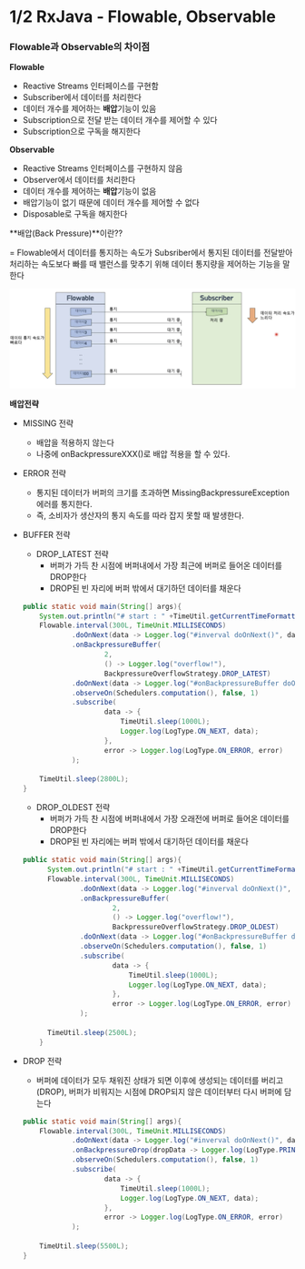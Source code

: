 # 1/2 RxJava - Flowable, Observable

### Flowable과 Observable의 차이점

**Flowable**

- Reactive Streams 인터페이스를 구현함
- Subscriber에서 데이터를 처리한다
- 데이터 개수를 제어하는 **배압**기능이 있음
- Subscription으로 전달 받는 데이터 개수를 제어할 수 있다
- Subscription으로 구독을 해지한다

**Observable**

- Reactive Streams 인터페이스를 구현하지 않음
- Observer에서 데이터를 처리한다
- 데이터 개수를 제어하는 **배압**기능이 없음
- 배압기능이 없기 때문에 데이터 개수를 제어할 수 없다
- Disposable로 구독을 해지한다

**배압(Back Pressure)**이란??

= Flowable에서 데이터를 통지하는 속도가 Subsriber에서 통지된 데이터를 전달받아 처리하는 속도보다 빠를 때 밸런스를 맞추기 위해 데이터 통지량을 제어하는 기능을 말한다

![스크린샷 2022-01-02 오후 8.33.32.png](1.png)

**배압전략**

- MISSING 전략
    - 배압을 적용하지 않는다
    - 나중에 onBackpressureXXX()로 배압 적용을 할 수 있다.
- ERROR 전략
    - 통지된 데이터가 버퍼의 크기를 초과하면 MissingBackpressureException 에러를 통지한다.
    - 즉, 소비자가 생산자의 통지 속도를 따라 잡지 못할 때 발생한다.
- BUFFER 전략
    - DROP_LATEST 전략
        - 버퍼가 가득 찬 시점에 버퍼내에서 가장 최근에 버퍼로 들어온 데이터를 DROP한다
        - DROP된 빈 자리에 버퍼 밖에서 대기하던 데이터를 채운다
    
    ```java
    public static void main(String[] args){
        System.out.println("# start : " +TimeUtil.getCurrentTimeFormatted());
        Flowable.interval(300L, TimeUnit.MILLISECONDS)
                .doOnNext(data -> Logger.log("#inverval doOnNext()", data))
                .onBackpressureBuffer(
                        2,
                        () -> Logger.log("overflow!"),
                        BackpressureOverflowStrategy.DROP_LATEST)
                .doOnNext(data -> Logger.log("#onBackpressureBuffer doOnNext()", data))
                .observeOn(Schedulers.computation(), false, 1)
                .subscribe(
                        data -> {
                            TimeUtil.sleep(1000L);
                            Logger.log(LogType.ON_NEXT, data);
                        },
                        error -> Logger.log(LogType.ON_ERROR, error)
                );
    
        TimeUtil.sleep(2800L);
    }
    ```
    
    - DROP_OLDEST 전략
        - 버퍼가 가득 찬 시점에 버퍼내에서 가장 오래전에 버퍼로 들어온 데이터를 DROP한다
        - DROP된 빈 자리에는 버퍼 밖에서 대기하던 데이터를 채운다
    
    ```java
    public static void main(String[] args){
    	  System.out.println("# start : " +TimeUtil.getCurrentTimeFormatted());
    	  Flowable.interval(300L, TimeUnit.MILLISECONDS)
    	          .doOnNext(data -> Logger.log("#inverval doOnNext()", data))
    	          .onBackpressureBuffer(
    	                  2,
    	                  () -> Logger.log("overflow!"),
    	                  BackpressureOverflowStrategy.DROP_OLDEST)
    	          .doOnNext(data -> Logger.log("#onBackpressureBuffer doOnNext()", data))
    	          .observeOn(Schedulers.computation(), false, 1)
    	          .subscribe(
    	                  data -> {
    	                      TimeUtil.sleep(1000L);
    	                      Logger.log(LogType.ON_NEXT, data);
    	                  },
    	                  error -> Logger.log(LogType.ON_ERROR, error)
    	          );
    	
    	  TimeUtil.sleep(2500L);
    	}
    ```
    
- DROP 전략
    - 버퍼에 데이터가 모두 채워진 상태가 되면 이후에 생성되는 데이터를 버리고(DROP), 버퍼가 비워지는 시점에 DROP되지 않은 데이터부터 다시 버퍼에 담는다
    
    ```java
    public static void main(String[] args){
        Flowable.interval(300L, TimeUnit.MILLISECONDS)
                .doOnNext(data -> Logger.log("#inverval doOnNext()", data))
                .onBackpressureDrop(dropData -> Logger.log(LogType.PRINT, dropData + " Drop!"))
                .observeOn(Schedulers.computation(), false, 1)
                .subscribe(
                        data -> {
                            TimeUtil.sleep(1000L);
                            Logger.log(LogType.ON_NEXT, data);
                        },
                        error -> Logger.log(LogType.ON_ERROR, error)
                );
    
        TimeUtil.sleep(5500L);
    }
    ```